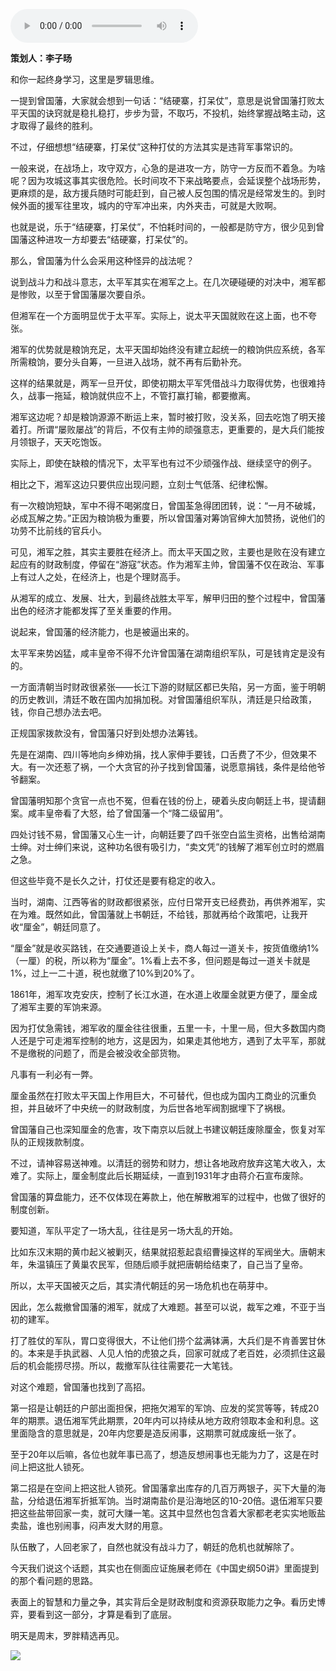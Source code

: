 <audio src="http://igetoss.cdn.igetget.com/mp3/201801/04/201801042003207589794661.mp3" controls="controls">您的浏览器不支持 audio 标签。</audio><p><b>策划人：李子旸</b></p><p>和你一起终身学习，这里是罗辑思维。</p><p>一提到曾国藩，大家就会想到一句话：“结硬寨，打呆仗”，意思是说曾国藩打败太平天国的诀窍就是稳扎稳打，步步为营，不取巧，不投机，始终掌握战略主动，这才取得了最终的胜利。</p><p>不过，仔细想想“结硬寨，打呆仗”这种打仗的方法其实是违背军事常识的。</p><p>一般来说，在战场上，攻守双方，心急的是进攻一方，防守一方反而不着急。为啥呢？因为攻城这事其实很危险。长时间攻不下来战略要点，会延误整个战场形势，更麻烦的是，敌方援兵随时可能赶到，自己被人反包围的情况是经常发生的。到时候外面的援军往里攻，城内的守军冲出来，内外夹击，可就是大败啊。</p><p>也就是说，乐于“结硬寨，打呆仗”，不怕耗时间的，一般都是防守方，很少见到曾国藩这种进攻一方却要去“结硬寨，打呆仗”的。</p><p>那么，曾国藩为什么会采用这种怪异的战法呢？</p><p>说到战斗力和战斗意志，太平军其实在湘军之上。在几次硬碰硬的对决中，湘军都是惨败，以至于曾国藩屡次要自杀。</p><p>但湘军在一个方面明显优于太平军。实际上，说太平天国就败在这上面，也不夸张。</p><p>湘军的优势就是粮饷充足，太平天国却始终没有建立起统一的粮饷供应系统，各军所需粮饷，要分头自筹，一旦进入战场，就不再有后勤补充。</p><p>这样的结果就是，两军一旦开仗，即使初期太平军凭借战斗力取得优势，也很难持久，战事一拖延，粮饷就供应不上，不管打赢打输，都要撤离。</p><p>湘军这边呢？却是粮饷源源不断运上来，暂时被打败，没关系，回去吃饱了明天接着打。所谓“屡败屡战”的背后，不仅有主帅的顽强意志，更重要的，是大兵们能按月领银子，天天吃饱饭。</p><p>实际上，即使在缺粮的情况下，太平军也有过不少顽强作战、继续坚守的例子。</p><p>相比之下，湘军这边只要供应出现问题，立刻士气低落、纪律松懈。</p><p>有一次粮饷短缺，军中不得不喝粥度日，曾国荃急得团团转，说：“一月不破城，必成瓦解之势。”正因为粮饷极为重要，所以曾国藩对筹饷官绅大加赞扬，说他们的功劳不比前线的官兵小。</p><p>可见，湘军之胜，其实主要胜在经济上。而太平天国之败，主要也是败在没有建立起应有的财政制度，停留在“游寇”状态。作为湘军主帅，曾国藩不仅在政治、军事上有过人之处，在经济上，也是个理财高手。</p><p>从湘军的成立、发展、壮大，到最终战胜太平军，解甲归田的整个过程中，曾国藩出色的经济才能都发挥了至关重要的作用。</p><p>说起来，曾国藩的经济能力，也是被逼出来的。</p><p>太平军来势凶猛，咸丰皇帝不得不允许曾国藩在湖南组织军队，可是钱肯定是没有的。</p><p>一方面清朝当时财政很紧张——长江下游的财赋区都已失陷，另一方面，鉴于明朝的历史教训，清廷不敢在国内加捐加税。对曾国藩组织军队，清廷是只给政策，钱，你自己想办法去吧。</p><p>正规国家拨款没有，曾国藩只好到处想办法筹钱。</p><p>先是在湖南、四川等地向乡绅劝捐，找人家伸手要钱，口舌费了不少，但效果不大。有一次还惹了祸，一个大贪官的孙子找到曾国藩，说愿意捐钱，条件是给他爷爷翻案。</p><p>曾国藩明知那个贪官一点也不冤，但看在钱的份上，硬着头皮向朝廷上书，提请翻案。咸丰皇帝看了大怒，给了曾国藩一个“降二级留用”。</p><p>四处讨钱不易，曾国藩又心生一计，向朝廷要了四千张空白监生资格，出售给湖南士绅。对士绅们来说，这种功名很有吸引力，“卖文凭”的钱解了湘军创立时的燃眉之急。</p><p>但这些毕竟不是长久之计，打仗还是要有稳定的收入。</p><p>当时，湖南、江西等省的财政都很紧张，应付日常开支已经费劲，再供养湘军，实在为难。既然如此，曾国藩就上书朝廷，不给钱，那就再给个政策吧，让我开收“厘金”，朝廷同意了。</p><p>“厘金”就是收买路钱，在交通要道设上关卡，商人每过一道关卡，按货值缴纳1%（一厘）的税，所以称为“厘金”。1%看上去不多，但问题是每过一道关卡就是1%，过上一二十道，税也就缴了10%到20%了。</p><p>1861年，湘军攻克安庆，控制了长江水道，在水道上收厘金就更方便了，厘金成了湘军主要的军饷来源。</p><p>因为打仗急需钱，湘军收的厘金往往很重，五里一卡，十里一局，但大多数国内商人还是宁可走湘军控制的地方，这是因为，如果走其他地方，遇到了太平军，那就不是缴税的问题了，而是会被没收全部货物。</p><p>凡事有一利必有一弊。</p><p>厘金虽然在打败太平天国上作用巨大，不可替代，但也成为国内工商业的沉重负担，并且破坏了中央统一的财政制度，为后世各地军阀割据埋下了祸根。</p><p>曾国藩自己也深知厘金的危害，攻下南京以后就上书建议朝廷废除厘金，恢复对军队的正规拨款制度。</p><p>不过，请神容易送神难。以清廷的弱势和财力，想让各地政府放弃这笔大收入，太难了。实际上，厘金制度此后长期延续，一直到1931年才由蒋介石宣布废除。</p><p>曾国藩的算盘能力，还不仅体现在筹款上，他在解散湘军的过程中，也做了很好的制度创新。</p><p>要知道，军队平定了一场大乱，往往是另一场大乱的开始。</p><p>比如东汉末期的黄巾起义被剿灭，结果就招惹起袁绍曹操这样的军阀坐大。唐朝末年，朱温镇压了黄巢农民军，但随后顺手就把唐朝给结束了，自己当了皇帝。</p><p>所以，太平天国被灭之后，其实清代朝廷的另一场危机也在萌芽中。</p><p>因此，怎么裁撤曾国藩的湘军，就成了大难题。甚至可以说，裁军之难，不亚于当初的建军。</p><p>打了胜仗的军队，胃口变得很大，不让他们捞个盆满钵满，大兵们是不肯善罢甘休的。本来是手执武器、人见人怕的虎狼之兵，回家可就成了老百姓，必须抓住这最后的机会能捞尽捞。所以，裁撤军队往往需要花一大笔钱。</p><p>对这个难题，曾国藩也找到了高招。</p><p>第一招是让朝廷的户部出面担保，把拖欠湘军的军饷、应发的奖赏等等，转成20年的期票。退伍湘军凭此期票，20年内可以持续从地方政府领取本金和利息。这里面隐含的意思就是，20年内您要是造反闹事，这期票可就成废纸一张了。</p><p>至于20年以后嘛，各位也就年事已高了，想造反想闹事也无能为力了，这是在时间上把这批人锁死。</p><p>第二招是在空间上把这批人锁死。曾国藩拿出库存的几百万两银子，买下大量的海盐，分给退伍湘军折抵军饷。当时湖南盐价是沿海地区的10-20倍。退伍湘军只要把这些盐带回家一卖，就可大赚一笔。这其中显然也包含着大家都老老实实地贩盐卖盐，谁也别闹事，闷声发大财的用意。</p><p>队伍散了，人回老家了，自然也就没有战斗力了，朝廷的危机也就解除了。</p><p>今天我们说这个话题，其实也在侧面应证施展老师在《中国史纲50讲》里面提到的那个看问题的思路。</p><p>表面上的智慧和力量之争，其实背后全是财政制度和资源获取能力之争。看历史博弈，要看到这一部分，才算是看到了底层。</p><p>明天是周末，罗胖精选再见。</p><img src="https://piccdn.igetget.com/img/201801/04/201801042005565767603255.jpg" />